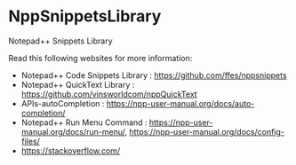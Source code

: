 # NppSnippetsLibrary
Notepad++ Snippets Library

Read this following websites for more information:
* Notepad++ Code Snippets Library : https://github.com/ffes/nppsnippets
* Notepad++ QuickText Library : https://github.com/vinsworldcom/nppQuickText
* APIs-autoCompletion : https://npp-user-manual.org/docs/auto-completion/
* Notepad++ Run Menu Command : https://npp-user-manual.org/docs/run-menu/, https://npp-user-manual.org/docs/config-files/
* https://stackoverflow.com/
